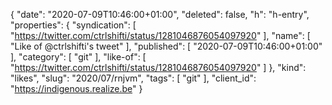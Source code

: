 {
  "date": "2020-07-09T10:46:00+01:00",
  "deleted": false,
  "h": "h-entry",
  "properties": {
    "syndication": [
      "https://twitter.com/ctrlshifti/status/1281046876054097920"
    ],
    "name": [
      "Like of @ctrlshifti's tweet"
    ],
    "published": [
      "2020-07-09T10:46:00+01:00"
    ],
    "category": [
      "git"
    ],
    "like-of": [
      "https://twitter.com/ctrlshifti/status/1281046876054097920"
    ]
  },
  "kind": "likes",
  "slug": "2020/07/rnjvm",
  "tags": [
    "git"
  ],
  "client_id": "https://indigenous.realize.be"
}
